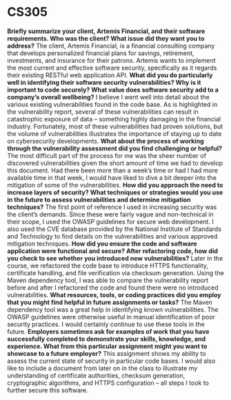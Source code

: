 # CS305
**Briefly summarize your client, Artemis Financial, and their software requirements. Who was the client? What issue did they want you to address?**
The client, Artemis Financial, is a financial consulting company that develops personalized financial plans for savings, retirement, investments, and insurance for their patrons. Artemis wants to implement the most current and effective software security, specifically as it regards their existing RESTful web application API.
**What did you do particularly well in identifying their software security vulnerabilities? Why is it important to code securely? What value does software security add to a company’s overall wellbeing?**
I believe I went well into detail about the various existing vulnerabilities found in the code base. As is highlighted in the vulnerability report, several of these vulnerabilities can result in catastrophic exposure of data – something highly damaging in the financial industry. Fortunately, most of these vulnerabilities had proven solutions, but the volume of vulnerabilities illustrates the importance of staying up to date on cybersecurity developments.
**What about the process of working through the vulnerability assessment did you find challenging or helpful?**
The most difficult part of the process for me was the sheer number of discovered vulnerabilities given the short amount of time we had to develop this document. Had there been more than a week’s time or had I had more available time in that week, I would have liked to dive a bit deeper into the mitigation of some of the vulnerabilities.
**How did you approach the need to increase layers of security? What techniques or strategies would you use in the future to assess vulnerabilities and determine mitigation techniques?**
The first point of reference I used in increasing security was the client’s demands. Since these were fairly vague and non-technical in their scope, I used the OWASP guidelines for secure web development. I also used the CVE database provided by the National Institute of Standards and Technology to find details on the vulnerabilities and various approved mitigation techniques.
**How did you ensure the code and software application were functional and secure? After refactoring code, how did you check to see whether you introduced new vulnerabilities?**
Later in the course, we refactored the code base to introduce HTTPS functionality, certificate handling, and file verification via checksum generation. Using the Maven dependency tool, I was able to compare the vulnerability report before and after I refactored the code and found there were no introduced vulnerabilities. 
**What resources, tools, or coding practices did you employ that you might find helpful in future assignments or tasks?**
The Maven dependency tool was a great help in identifying known vulnerabilities. The OWASP guidelines were otherwise useful in manual identification of poor security practices. I would certainly continue to use these tools in the future.
**Employers sometimes ask for examples of work that you have successfully completed to demonstrate your skills, knowledge, and experience. What from this particular assignment might you want to showcase to a future employer?**
This assignment shows my ability to assess the current state of security in particular code bases. I would also like to include a document from later on in the class to illustrate my understanding of certificate authorities, checksum generation, cryptographic algorithms, and HTTPS configuration – all steps I took to further secure this software.
